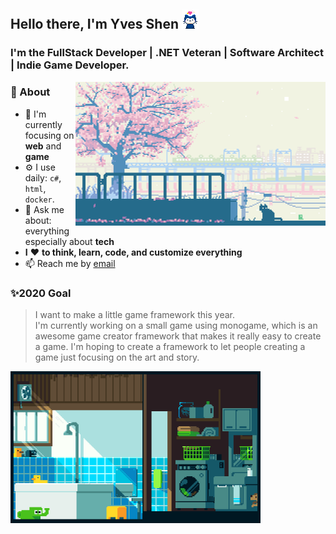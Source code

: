 ## Hello there, I'm Yves Shen <img src="https://raw.githubusercontent.com/Yvees/Yvees/master/dance.gif" width="27px">
### I'm the FullStack Developer | .NET Veteran | Software Architect | Indie Game Developer.

<img align='right' width="400px" src="https://raw.githubusercontent.com/Yvees/Yvees/master/day.gif" />

### 🚀 About
- 👀 I'm currently focusing on **web** and **game**
- ⚙️ I use daily: `c#`, `html`, `docker`.
- 💬 Ask me about: everything especially about **tech**
- **I** ❤️ **to think, learn, code, and customize everything**
- 📫 Reach me by [email](mailto:kevinyeti@gmail.com)

### ✨2020 Goal
> I want to make a little game framework this year.<br>I'm currently working on a small game using monogame, which is an awesome game creator framework that makes it really easy to create a game. I'm hoping to create a framework to let people creating a game just focusing on the art and story.

<img width="400px" src="https://raw.githubusercontent.com/Yvees/Yvees/master/night.gif" />
